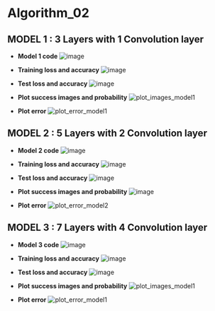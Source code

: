 # Algorithm_02

## MODEL 1 : 3 Layers with 1 Convolution layer

- **Model 1 code**
  ![image](https://user-images.githubusercontent.com/48945057/121729552-9511c700-cb29-11eb-9eb6-21cb544f68e7.png)

- **Training loss and accuracy**
![image](https://user-images.githubusercontent.com/48945057/121726012-f08d8600-cb24-11eb-9d3d-22dcba97e4e5.png)

- **Test loss and accuracy**
![image](https://user-images.githubusercontent.com/48945057/121725641-7f4dd300-cb24-11eb-892e-6b62af0b003c.png)

- **Plot success images and probability**
![plot_images_model1](https://user-images.githubusercontent.com/48945057/121725721-98568400-cb24-11eb-8e45-a2d7c4c7cb66.png)

- **Plot error**
![plot_error_model1](https://user-images.githubusercontent.com/48945057/121724446-dd79b680-cb22-11eb-86af-c91a64382422.png)


## MODEL 2 : 5 Layers with 2 Convolution layer

- **Model 2 code**
  ![image](https://user-images.githubusercontent.com/48945057/121729842-de621680-cb29-11eb-95d5-8e7f5b67be0d.png)

- **Training loss and accuracy**
![image](https://user-images.githubusercontent.com/48945057/121728764-a6a69f00-cb28-11eb-8615-d885bd8fd23e.png)

- **Test loss and accuracy**
![image](https://user-images.githubusercontent.com/48945057/121728877-cc33a880-cb28-11eb-8266-a8c90cb2c035.png)

- **Plot success images and probability**
![image](https://user-images.githubusercontent.com/48945057/121728962-e2416900-cb28-11eb-8fda-360ef17d6758.png)

- **Plot error**
![plot_error_model2](https://user-images.githubusercontent.com/48945057/121729069-0309be80-cb29-11eb-8cbd-ba5cd1b767ae.png)


## MODEL 3 : 7 Layers with 4 Convolution layer

- **Model 3 code**
  ![image](https://user-images.githubusercontent.com/48945057/121729898-f20d7d00-cb29-11eb-8dea-b4dc27c66e19.png)

- **Training loss and accuracy**
![image](https://user-images.githubusercontent.com/48945057/121726012-f08d8600-cb24-11eb-9d3d-22dcba97e4e5.png)

- **Test loss and accuracy**
![image](https://user-images.githubusercontent.com/48945057/121725641-7f4dd300-cb24-11eb-892e-6b62af0b003c.png)

- **Plot success images and probability**
![plot_images_model1](https://user-images.githubusercontent.com/48945057/121725721-98568400-cb24-11eb-8e45-a2d7c4c7cb66.png)

- **Plot error**
![plot_error_model1](https://user-images.githubusercontent.com/48945057/121724446-dd79b680-cb22-11eb-86af-c91a64382422.png)
